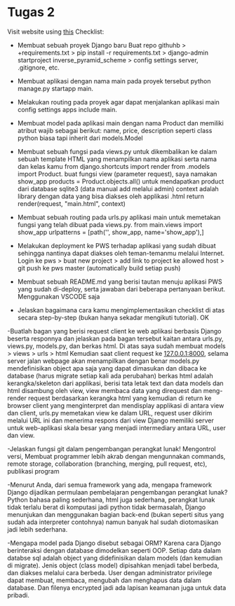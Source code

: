 # Tugas 2

Visit website using [this](http:/meinhard-christian-inversepyramidscheme.pbp.cs.ui.ac.id)
Checklist:

- Membuat sebuah proyek Django baru
Buat repo githuhb > +requirements.txt > pip install -r requirements.txt > django-admin startproject inverse_pyramid_scheme > config settings server, .gitignore, etc.

- Membuat aplikasi dengan nama main pada proyek tersebut
python manage.py startapp main.

- Melakukan routing pada proyek agar dapat menjalankan aplikasi main
config settings apps include main.

- Membuat model pada aplikasi main dengan nama Product dan memiliki atribut wajib sebagai berikut: name, price, description
seperti class python biasa tapi inherit dari models.Model

- Membuat sebuah fungsi pada views.py untuk dikembalikan ke dalam sebuah template HTML yang menampilkan nama aplikasi serta nama dan kelas kamu
from django.shortcuts import render
from .models import Product.
buat fungsi view (parameter request), saya namakan show_app
products = Product.objects.all() untuk mendapatkan product dari database sqlite3 (data manual add melalui admin)
context adalah library dengan data yang bisa diakses oleh applikasi .html
return render(request, "main.html", context)

- Membuat sebuah routing pada urls.py aplikasi main untuk memetakan fungsi yang telah dibuat pada views.py.
from main.views import show_app
urlpatterns = [path('', show_app, name='show_app'),]

- Melakukan deployment ke PWS terhadap aplikasi yang sudah dibuat sehingga nantinya dapat diakses oleh teman-temanmu melalui Internet.
Login ke pws > buat new project > add link to project ke allowed host > git push ke pws master (automatically build setiap push) 

- Membuat sebuah README.md yang berisi tautan menuju aplikasi PWS yang sudah di-deploy, serta jawaban dari beberapa pertanyaan berikut.
Menggunakan VSCODE saja

- Jelaskan bagaimana cara kamu mengimplementasikan checklist di atas secara step-by-step (bukan hanya sekadar mengikuti tutorial).
OK

-Buatlah bagan yang berisi request client ke web aplikasi berbasis Django beserta responnya dan jelaskan pada bagan tersebut kaitan antara urls.py, views.py, models.py, dan berkas html.
Di atas saya sudah membuat models > views > urls > html
Kemudian saat client request ke [127.0.0.1:8000](http://127.0.0.1:8000/), selama server jalan webpage akan menampilkan dengan benar
models.py mendefinisikan object apa saja yang dapat dimasukan dan dibaca ke database (harus migrate setiap kali ada perubahan)
berkas html adalah kerangka/skeleton dari applikasi, berisi tata letak text dan data
models dan html disambung oleh view, view membaca data yang direquest dan meng-render request berdasarkan kerangka html yang kemudian di return ke browser client yang menginterpret dan mendisplay applikasi
di antara view dan client, urls.py memetakan view ke dalam URL, request user dikirim melalui URL ini dan menerima respons dari view
Django memiliki server untuk web-aplikasi skala besar yang menjadi intermediary antara URL, user dan view.

-Jelaskan fungsi git dalam pengembangan perangkat lunak!
Mengontrol versi, Membuat programmer lebih akrab dengan mengunnakan commands, remote storage, collaboration (branching, merging, pull request, etc), publikasi program  

-Menurut Anda, dari semua framework yang ada, mengapa framework Django dijadikan permulaan pembelajaran pengembangan perangkat lunak?
Python bahasa paling sederhana, html juga sederhana, perangkat lunak tidak terlalu berat di komputasi jadi python tidak bermasalah, Django menunjukan dan menggunakan bagian back-end (bukan seperti situs yang sudah ada interpreter contohnya) namun banyak hal sudah diotomasikan jadi lebih sederhana.

-Mengapa model pada Django disebut sebagai ORM?
Karena cara Django berinteraksi dengan database dimodelkan seperti OOP. Setiap data dalam databse sql adalah object yang didefinisikan dalam models (dan kemudian di migrate). Jenis object (class model) dipisahkan menjadi tabel berbeda, dan diakses melalui cara berbeda. User dengan administrator privilege dapat membuat, membaca, mengubah dan menghapus data dalam database. Dan filenya encrypted jadi ada lapisan keamanan juga untuk data pribadi.
